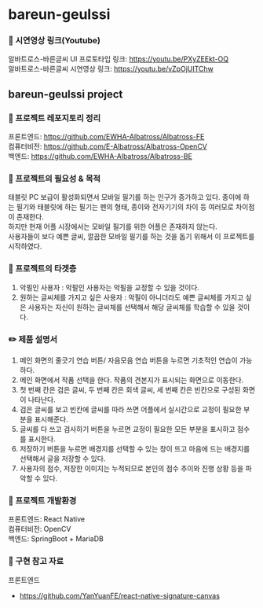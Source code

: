 # bareun-geulssi

### :movie_camera: 시연영상 링크(Youtube)
알바트로스-바른글씨 UI 프로토타입 링크: https://youtu.be/PXyZEEkt-OQ  
알바트로스-바른글씨 시연영상 링크: https://youtu.be/vZpOjUITChw

## bareun-geulssi project

 
### :file_folder: 프로젝트 레포지토리 정리
프론트엔드: https://github.com/EWHA-Albatross/Albatross-FE     
컴퓨터비전: https://github.com/E-Albatross/Albatross-OpenCV  
백엔드: https://github.com/EWHA-Albatross/Albatross-BE  

### :pushpin: 프로젝트의 필요성 & 목적
태블릿 PC 보급이 활성화되면서 모바일 필기를 하는 인구가 증가하고 있다.
종이에 하는 필기와 태블릿에 하는 필기는 펜의 형태, 종이와 전자기기의 차이 등 여러모로 차이점이 존재한다.  
하지만 현재 어플 시장에서는 모바일 필기를 위한 어플은 존재하지 않는다.  
사용자들이 보다 예쁜 글씨, 깔끔한 모바일 필기를 하는 것을 돕기 위해서 이 프로젝트를 시작하였다.  

### :pushpin: 프로젝트의 타겟층
 1) 악필인 사용자
    : 악필인 사용자는 악필을 교정할 수 있을 것이다.
 2) 원하는 글씨체를 가지고 싶은 사용자
    : 악필이 아니더라도 예쁜 글씨체를 가지고 싶은 사용자는 자신이 원하는 글씨체를 선택해서 해당 글씨체를 학습할 수         있을 것이다.

###  :pencil2: 제품 설명서
1. 메인 화면의 줄긋기 연습 버튼/ 자음모음 연습 버튼을 누르면 기초적인 연습이 가능하다. 
2. 메인 화면에서 작품 선택을 한다. 작품의 견본지가 표시되는 화면으로 이동한다.
3. 첫 번째 칸은 검은 글씨, 두 번째 칸은 회색 글씨, 세 번째 칸은 빈칸으로 구성된 화면이 나타난다.
4. 검은 글씨를 보고 빈칸에 글씨를 따라 쓰면 어플에서 실시간으로 교정이 필요한 부분을 표시해준다. 
5. 글씨를 다 쓰고 검사하기 버튼을 누르면 교정이 필요한 모든 부분을 표시하고 점수를 표시한다.
6. 저장하기 버튼을 누르면 배경지를 선택할 수 있는 창이 뜨고 마음에 드는 배경지를 선택해서 글을 저장할 수 있다.
7. 사용자의 점수, 저장한 이미지는 누적되므로 본인의 점수 추이와 진행 상황 등을 파악할 수 있다.

### :house_with_garden: 프로젝트 개발환경
프론트엔드: React Native  
컴퓨터비전: OpenCV   
백엔드: SpringBoot + MariaDB  

### :straight_ruler: 구현 참고 자료
프론트엔드
- https://github.com/YanYuanFE/react-native-signature-canvas
